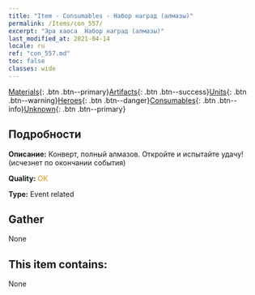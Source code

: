 ```yaml
---
title: "Item - Consumables - Набор наград (алмазы)"
permalink: /Items/con_557/
excerpt: "Эра хаоса  Набор наград (алмазы)"
last_modified_at: 2021-04-14
locale: ru
ref: "con_557.md"
toc: false
classes: wide
---
```

 [Materials](/ru/Items/){: .btn .btn--primary}[Artifacts](/ru/Items/Artifacts/){: .btn .btn--success}[Units](/ru/Items/Units/){: .btn .btn--warning}[Heroes](/ru/Items/Heroes/){: .btn .btn--danger}[Consumables](/ru/Items/Consumables/){: .btn .btn--info}[Unknown](/ru/Items/Unknown/){: .btn .btn--primary}

## Подробности
 **Описание:** Конверт, полный алмазов. Откройте и испытайте удачу! (исчезнет по окончании события)

 **Quality:** <span style="color: #FF8C00">OK</span>

 **Type:** Event related

## Gather

  None

## This item contains:

  None

